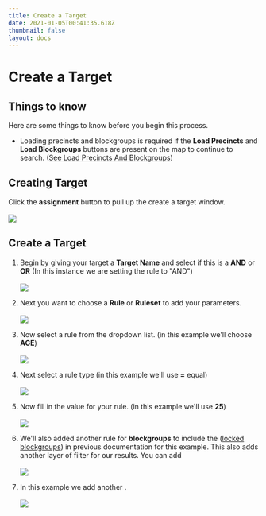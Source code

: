 ```yaml
---
title: Create a Target
date: 2021-01-05T00:41:35.618Z
thumbnail: false
layout: docs
---
```

# Create a Target

## Things to know

Here are some things to know before you begin this process.

* Loading precincts and blockgroups is required if the **Load Precincts** and **Load Blockgroups** buttons are present on the map to continue to search. ([See Load Precincts And Blockgroups][1])

[1]: /Targeting/load-precincts-and-blockgroups

## Creating Target

Click the **assignment** button to pull up the create a target window.
<br><br>
![](../../images/targeting-create-a-target.jpg)

## Create a Target

1. Begin by giving your target a **Target Name** and select if this is a **AND** or **OR** (In this instance we are setting the rule to "AND")
<br><br>
![](../../images/targeting-create-step1.jpg)

2. Next you want to choose a **Rule** or **Ruleset** to add your parameters.
<br><br>
![](../../images/targeting-create-step2.jpg)

3. Now select a rule from the dropdown list. (in this example we'll choose **AGE**)
<br><br>
![](../../images/targeting-create-step3.jpg)

4. Next select a rule type (in this example we'll use **=** equal)
<br><br>
![](../../images/targeting-create-step4.jpg)

5. Now fill in the value for your rule. (in this example we'll use **25**)
<br><br>
![](../../images/targeting-create-step5.jpg)

6. We'll also added another rule for **blockgroups** to include the ([locked blockgroups][2]) in previous documentation for this example. This also adds another layer of filter for our results. You can add
<br><br>
![](../../images/targeting-create-step6.jpg)

7. In this example we add another .
<br><br>
![](../../images/targeting-create-step7.jpg)


[2]: /Targeting/load-precincts-and-blockgroups